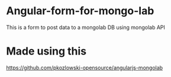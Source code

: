 # Angular-form-for-mongo-lab
This is a form to post data to a mongolab DB using mongolab API

# Made using this
https://github.com/pkozlowski-opensource/angularjs-mongolab
